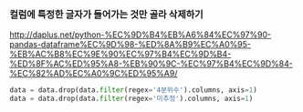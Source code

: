 ### 컬럼에 특정한 글자가 들어가는 것만 골라 삭제하기
http://daplus.net/python-%EC%9D%B4%EB%A6%84%EC%97%90-pandas-dataframe%EC%9D%98-%ED%8A%B9%EC%A0%95-%EB%AC%B8%EC%9E%90%EC%97%B4%EC%9D%B4-%ED%8F%AC%ED%95%A8-%EB%90%9C-%EC%97%B4%EC%9D%84-%EC%82%AD%EC%A0%9C%ED%95%A9/
```python
data = data.drop(data.filter(regex='4분위수').columns, axis=1)
data = data.drop(data.filter(regex='미추정').columns, axis=1)
```